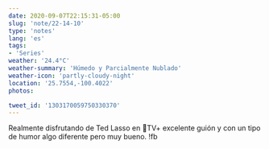 ```yaml
---
date: 2020-09-07T22:15:31-05:00
slug: 'note/22-14-10'
type: 'notes'
lang: 'es'
tags:
- 'Series'
weather: '24.4°C'
weather-summary: 'Húmedo y Parcialmente Nublado'
weather-icon: 'partly-cloudy-night'
location: '25.7554,-100.4022'
photos:

tweet_id: '1303170059750330370'
---
```

Realmente disfrutando de Ted Lasso en TV+ excelente guión y con un tipo de humor algo diferente pero muy bueno. !fb
